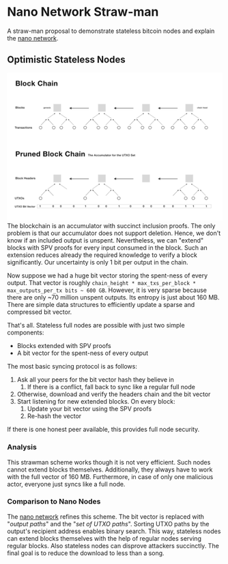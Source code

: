 # Nano Network Straw-man

A straw-man proposal to demonstrate stateless bitcoin nodes and explain the [nano network](../bitcoin-nano-network.md). 


## Optimistic Stateless Nodes 

<img src="../assets/utxo-bit-vector.png" alt="UTXO bit vector">
The blockchain is an accumulator with succinct inclusion proofs. The only problem is that our accumulator does not support deletion. Hence, we don't know if an included output is unspent.
Nevertheless, we can "extend" blocks with SPV proofs for every input consumed in the block. Such an extension reduces already the required knowledge to verify a block significantly. Our uncertainty is only 1 bit per output in the chain.

Now suppose we had a huge bit vector storing the spent-ness of every output. That vector is roughly `chain_height * max_txs_per_block * max_outputs_per_tx bits ~ 600 GB`. However, it is very sparse because there are only ~70 million unspent outputs. Its entropy is just about 160 MB. There are simple data structures to efficiently update a sparse and compressed bit vector.

That's all. Stateless full nodes are possible with just two simple components:
- Blocks extended with SPV proofs
- A bit vector for the spent-ness of every output

The most basic syncing protocol is as follows:
1. Ask all your peers for the bit vector hash they believe in
    1. If there is a conflict, fall back to sync like a regular full node
2. Otherwise, download and verify the headers chain and the bit vector
3. Start listening for new extended blocks. On every block:
    1. Update your bit vector using the SPV proofs
    2. Re-hash the vector

If there is one honest peer available, this provides full node security.


### Analysis 
This strawman scheme works though it is not very efficient. Such nodes cannot extend blocks themselves. 
Additionally, they always have to work with the full vector of 160 MB. 
Furthermore, in case of only one malicious actor, everyone just syncs like a full node.

### Comparison to Nano Nodes
The [nano network](../bitcoin-nano-network.md) refines this scheme. 
The bit vector is replaced with "*output paths*" and the "*set of UTXO paths*".
Sorting UTXO paths by the output's recipient address enables binary search. This way, stateless nodes can extend blocks themselves with the help of regular nodes serving regular blocks. Also stateless nodes can disprove attackers succinctly.
The final goal is to reduce the download to less than a song.
